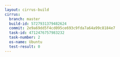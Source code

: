 ```yaml
---
layout: cirrus-build
cirrus:
  branch: master
  build-id: 5727931379482624
  commit: 2e9a69dd5f4cd095ce693c9fda7a64a99c8184e7
  task-id: 4712476757983232
  task-number: 2
  os-name: Ubuntu
  test-result: 0
---
```

